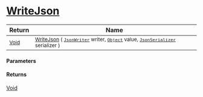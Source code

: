 # [WriteJson](./FeatureDescriptorTJsonConverter--WriteJson.md)



| Return | Name | 
| --- | --- | 
| <sub>[Void](https://docs.microsoft.com/en-us/dotnet/api/System.Void)</sub> | <sub>[WriteJson](./FeatureDescriptorTJsonConverter--WriteJson.md) ( [`JsonWriter`](./FeatureDescriptorTJsonConverter--WriteJson.md) writer, [`Object`](https://docs.microsoft.com/en-us/dotnet/api/System.Object) value, [`JsonSerializer`](./FeatureDescriptorTJsonConverter--WriteJson.md) serializer )</sub> | 


#### Parameters

#### Returns
[Void](https://docs.microsoft.com/en-us/dotnet/api/System.Void)<br>
